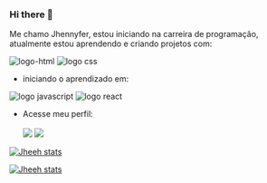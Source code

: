 ### Hi there 👋

Me chamo Jhennyfer, estou iniciando na carreira de programação, atualmente estou aprendendo e criando projetos com:
<br>

<img src="https://img.shields.io/badge/HTML5-E34F26?style=for-the-badge&logo=html5&logoColor=white" alt="logo-html">
<img src="https://img.shields.io/badge/CSS3-1572B6?style=for-the-badge&logo=css3&logoColor=white" alt="logo css">

- iniciando o aprendizado em:
<img src="https://img.shields.io/badge/JavaScript-F7DF1E?style=for-the-badge&logo=javascript&logoColor=black" alt="logo javascript">
<img src="https://img.shields.io/badge/React-20232A?style=for-the-badge&logo=react&logoColor=61DAFB" alt="logo react">
<br>

-  Acesse meu perfil:<br><br>
<a href="www.linkedin.com/in/jhennyfer-costa-8048a5150"><img src="https://img.shields.io/badge/LinkedIn-0077B5?style=for-the-badge&logo=linkedin&logoColor=white"></a>
<a href="https://www.instagram.com/jheehsummer?igsh=OHRqcTlleXV0dm13&utm_source=qr"><img src="https://img.shields.io/badge/Instagram-E4405F?style=for-the-badge&logo=instagram&logoColor=white"></a>


[![Jheeh stats](https://github-readme-stats.vercel.app/api?username=jheehsummer)](https://github.com/anuraghazra/github-readme-stats)

[![Jheeh stats](https://github-readme-stats.vercel.app/api/top-langs/?username=jheehsummer)](https://github.com/anuraghazra/github-readme-stats)
